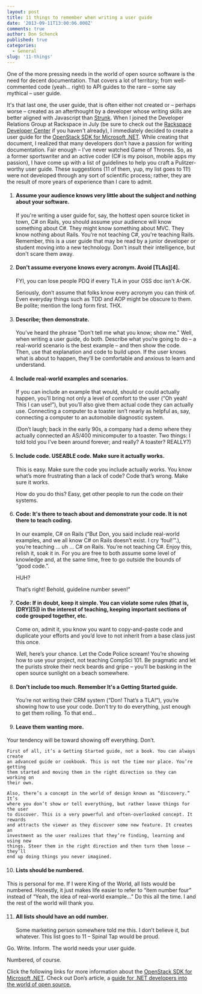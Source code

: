 ```yaml
---
layout: post
title: 11 things to remember when writing a user guide
date: '2013-09-11T13:00:06.000Z'
comments: true
author: Don Schenck
published: true
categories:
  - General
slug: '11-things' 
---
```


One of the more pressing needs in the world of open source software is the need
for decent documentation. That covers a lot of territory; from well-commented
code (yeah… right) to API guides to the rare – some say mythical – user guide.

It's that last one, the user guide, that is often either not created or –
perhaps worse – created as an afterthought by a developer whose writing skills
are better aligned with Javascript than [Strunk][1]. When I joined the Developer
Relations Group at Rackspace in July (be sure to check out the
[Rackspace Developer Center][2] if you haven't already), I immediately decided
to create a user guide for the [OpenStack SDK for Microsoft .NET][3]. While
creating that document, I realized that many developers don't have a passion
for writing documentation. Fair enough – I've never watched Game of Thrones.
So, as a former sportswriter and an active coder (C# is my poison, mobile apps
my passion), I have come up with a list of guidelines to help you craft a
Pulitzer-worthy user guide. These suggestions (11 of them, yup, my list goes to 11!)
were not developed through any sort of scientific process; rather, they are the
result of more years of experience than I care to admit.

<!--more-->

1. <h4>Assume your audience knows very little about the subject and nothing about your software.</h4>

	If you're writing a user guide for, say, the hottest open source ticket in
	town, C# on Rails, you should assume your audience will know something about
	C#. They might know something about MVC. They know nothing about Rails. You're
	not teaching C#, you're teaching Rails. Remember, this is a user guide that
	may be read by a junior developer or student moving into a new technology.
	Don't insult their intelligence, but don't scare them away.


2. <h4>Don't assume everyone knows every acronym. Avoid [TLAs][4].</h4>

	FYI, you can lose people PDQ if every TLA in your OSS doc isn't A-OK.

	Seriously, don’t assume that folks know every acronym you can think of. Even
	everyday things such as TDD and AOP might be obscure to them. Be polite;
	mention the long form first. THX.


3. <h4>Describe; then demonstrate.</h4>

	You’ve heard the phrase "Don’t tell me what you know; show me." Well, when
	writing a user guide, do both. Describe what you’re going to do – a real-world
	scenario is the best example – and then show the code. Then, use that
	explanation and code to build upon. If the user knows what is about to happen,
	they’ll be comfortable and anxious to learn and understand.

4. <h4>Include real-world examples and scenarios.</h4>

	If you can include an example that would, should or could actually happen,
	you’ll bring not only a level of comfort to the user (“Oh yeah! This I can
	use!”), but you’ll also give them actual code they can actually use.
	Connecting a computer to a toaster isn’t nearly as helpful as, say,
	connecting a computer to an automobile diagnostic system.

	(Don’t laugh; back in the early 90s, a company had a demo where they actually
	connected an AS/400 minicomputer to a toaster. Two things: I told told you
	I’ve been around forever; and really? A toaster? REALLY?)

5.	<h4>Include code. USEABLE code. Make sure it actually works.</h4>

	This is easy. Make sure the code you include actually works. You know what’s
	more frustrating than a lack of code? Code that’s wrong. Make sure it works.

	How do you do this? Easy, get other people to run the code on their systems.

6.	<h4>Code: It's there to teach about and demonstrate your code. It is not there to teach coding.</h4>

	In our example, C# on Rails (“But Don, you said include real-world examples,
	and we all know C# on Rails doesn’t exist. I cry ‘foul!’”.), you’re teaching
	… uh … C# on Rails. You’re not teaching C#. Enjoy this, relish it, soak it
	in. For you are free to both assume some level of knowledge and, at the same
	time, free to go outside the bounds of “good code.”.

	HUH?

	That’s right! Behold, guideline number seven!”

7.	<h4>Code: If in doubt, keep it simple. You can violate some rules (that is, [DRY][5]) in the interest of teaching, keeping important sections of code grouped together, etc.</h4>

	Come on, admit it, you know you want to copy-and-paste code and duplicate
	your efforts and you’d love to not inherit from a base class just this once.

	Well, here’s your chance. Let the Code Police scream! You’re showing how to
	use your project, not teaching CompSci 101. Be pragmatic and let the purists
	stroke their neck beards and gripe – you’ll be basking in the open source
	sunlight on a beach somewhere.

8.	<h4>Don't include too much. Remember It's a Getting Started guide.</h4>

	You’re not writing their CRM system (“Don! That’s a TLA!”), you’re showing
	how to use your code. Don’t try to do everything, just enough to get them
	rolling. To that end…

9.	<h4>Leave them wanting more.</h4>

   Your tendency will be toward showing off everything. Don’t.

	First of all, it’s a Getting Started guide, not a book. You can always create
	an advanced guide or cookbook. This is not the time nor place. You’re getting
	them started and moving them in the right direction so they can working on
	their own.

	Also, there’s a concept in the world of design known as “discovery.” It’s
	where you don’t show or tell everything, but rather leave things for the user
	to discover. This is a very powerful and often-overlooked concept. It rewards
	and attracts the viewer as they discover some new feature. It creates an
	investment as the user realizes that they’re finding, learning and using new
	things. Steer them in the right direction and then turn them loose – they’ll
	end up doing things you never imagined.

10.	<h4>Lists should be numbered.</h4>

   This is personal for me. If I were King of the World, all lists would be
   numbered. Honestly, it just makes life easier to refer to “item number four”
   instead of “Yeah, the idea of real-world example…” Do this all the time. I
   and the rest of the world will thank you.

11.	<h4>All lists should have an odd number.</h4>

	Some marketing person somewhere told me this. I don’t believe it, but whatever.
	This list goes to 11  – Spinal Tap would be proud.

Go. Write. Inform. The world needs your user guide.

Numbered, of course.

Click the following links for more information about the
[OpenStack SDK for Microsoft .NET][6]. Check out Don’s article, a
[guide for .NET developers into the world of open source.][7]


  [1]: http://en.wikipedia.org/wiki/The_Elements_of_Style
  [2]: https://developer.rackspace.com/
  [3]: https://github.com/openstacknetsdk/openstack.net/wiki/Getting-Started-With-The-OpenStack-NET-SDK
  [4]: http://en.wikipedia.org/wiki/Three-letter_acronym
  [5]: http://en.wikipedia.org/wiki/Don%27t_repeat_yourself
  [6]: http://openstacknetsdk.org/
  [7]: http://www.rackspace.com/blog/a-net-developers-guide-to-the-world-of-open-source/
